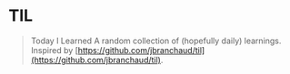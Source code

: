 # TIL
> Today I Learned
A random collection of (hopefully daily) learnings. Inspired by [https://github.com/jbranchaud/til](https://github.com/jbranchaud/til).
